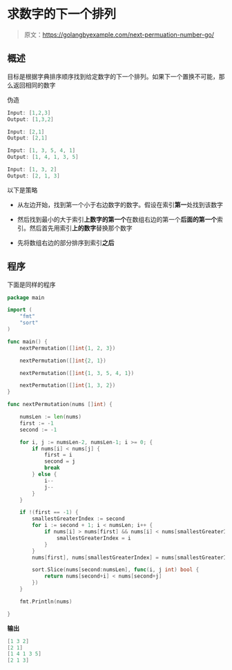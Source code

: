 # 求数字的下一个排列

> 原文：<https://golangbyexample.com/next-permuation-number-go/>

## **概述**

目标是根据字典排序顺序找到给定数字的下一个排列。如果下一个置换不可能，那么返回相同的数字

伪造

```go
Input: [1,2,3]
Output: [1,3,2]

Input: [2,1]
Output: [2,1]

Input: [1, 3, 5, 4, 1]
Output: [1, 4, 1, 3, 5]

Input: [1, 3, 2]
Output: [2, 1, 3]
```

以下是策略

*   从左边开始，找到第一个小于右边数字的数字。假设在索引**第一**处找到该数字

*   然后找到最小的大于索引**上数字的第一个**在数组右边的第一个**后面的第一个**索引。然后首先用索引**上的数字**替换那个数字

*   先将数组右边的部分排序到索引**之后**

## **程序**

下面是同样的程序

```go
package main

import (
	"fmt"
	"sort"
)

func main() {
	nextPermutation([]int{1, 2, 3})

	nextPermutation([]int{2, 1})

	nextPermutation([]int{1, 3, 5, 4, 1})

	nextPermutation([]int{1, 3, 2})
}

func nextPermutation(nums []int) {

	numsLen := len(nums)
	first := -1
	second := -1

	for i, j := numsLen-2, numsLen-1; i >= 0; {
		if nums[i] < nums[j] {
			first = i
			second = j
			break
		} else {
			i--
			j--
		}
	}

	if !(first == -1) {
		smallestGreaterIndex := second
		for i := second + 1; i < numsLen; i++ {
			if nums[i] > nums[first] && nums[i] < nums[smallestGreaterIndex] {
				smallestGreaterIndex = i
			}
		}
		nums[first], nums[smallestGreaterIndex] = nums[smallestGreaterIndex], nums[first]

		sort.Slice(nums[second:numsLen], func(i, j int) bool {
			return nums[second+i] < nums[second+j]
		})
	}

	fmt.Println(nums)

}
```

**输出**

```go
[1 3 2]
[2 1]
[1 4 1 3 5]
[2 1 3]
```


